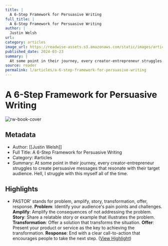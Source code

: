 ```yaml
---
title: |
  A 6-Step Framework for Persuasive Writing
full_title: |
  A 6-Step Framework for Persuasive Writing
author: |
  Justin Welsh
url: 
category: articles
image_url: https://readwise-assets.s3.amazonaws.com/static/images/article4.6bc1851654a0.png
published_date: 2024-03-23
summary: |
  At some point in their journey, every creator-entrepreneur struggles to create persuasive messages that resonate with their target audience. Hell, I struggle with this myself all of the time.
source: reader
permalink: l/articles/a-6-step-framework-for-persuasive-writing
---
```

# A 6-Step Framework for Persuasive Writing

![rw-book-cover](https://readwise-assets.s3.amazonaws.com/static/images/article4.6bc1851654a0.png)

## Metadata
- Author: [[Justin Welsh]]
- Full Title: A 6-Step Framework for Persuasive Writing
- Category: #articles
- Summary: At some point in their journey, every creator-entrepreneur struggles to create persuasive messages that resonate with their target audience. Hell, I struggle with this myself all of the time.

## Highlights
- PASTOR' stands for problem, amplify, story, transformation, offer, response.
  **Problem**: Identify your audience's pain points and challenges.
  **Amplify**: Amplify the consequences of not addressing the problem.
  **Story**: Share a relatable story or example that illustrates the problem.
  **Transformation**: Offer a solution that transforms the situation.
  **Offer**: Present your product or service as the key to achieving the transformation.
  **Response**: End with a clear call-to-action that encourages people to take the next step. ([View Highlight](https://read.readwise.io/read/01hstp1kgahbv577da8der3ajv))


